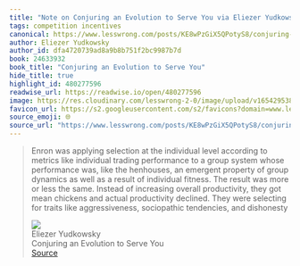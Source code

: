 ```yaml
---
title: "Note on Conjuring an Evolution to Serve You via Eliezer Yudkowsky"
tags: competition incentives
canonical: https://www.lesswrong.com/posts/KE8wPzGiX5QPotyS8/conjuring-an-evolution-to-serve-you
author: Eliezer Yudkowsky
author_id: dfa4720739ad8a9b8b751f2bc9987b7d
book: 24633932
book_title: "Conjuring an Evolution to Serve You"
hide_title: true
highlight_id: 480277596
readwise_url: https://readwise.io/open/480277596
image: https://res.cloudinary.com/lesswrong-2-0/image/upload/v1654295382/new_mississippi_river_fjdmww.jpg
favicon_url: https://s2.googleusercontent.com/s2/favicons?domain=www.lesswrong.com
source_emoji: 🌐
source_url: "https://www.lesswrong.com/posts/KE8wPzGiX5QPotyS8/conjuring-an-evolution-to-serve-you#:~:text=Enron%20was%20applying,tendencies%2C%20and%20dishonesty"
---
```


> Enron was applying selection at the individual level according to metrics like individual trading performance to a group system whose performance was, like the henhouses, an emergent property of group dynamics as well as a result of individual fitness. The result was more or less the same. Instead of increasing overall productivity, they got mean chickens and actual productivity declined. They were selecting for traits like aggressiveness, sociopathic tendencies, and dishonesty
> <div class="quoteback-footer"><div class="quoteback-avatar"><img class="mini-favicon" src="https://s2.googleusercontent.com/s2/favicons?domain=www.lesswrong.com"></div><div class="quoteback-metadata"><div class="metadata-inner"><span style="display:none">FROM:</span><div aria-label="Eliezer Yudkowsky" class="quoteback-author"> Eliezer Yudkowsky</div><div aria-label="Conjuring an Evolution to Serve You" class="quoteback-title"> Conjuring an Evolution to Serve You</div></div></div><div class="quoteback-backlink"><a target="_blank" aria-label="go to the full text of this quotation" rel="noopener" href="https://www.lesswrong.com/posts/KE8wPzGiX5QPotyS8/conjuring-an-evolution-to-serve-you#:~:text=Enron%20was%20applying,tendencies%2C%20and%20dishonesty" class="quoteback-arrow"> Source</a></div></div>